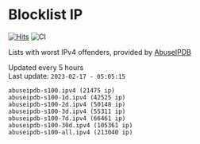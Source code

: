 # Blocklist IP

[![Hits](https://hits.seeyoufarm.com/api/count/incr/badge.svg?url=https%3A%2F%2Fgithub.com%2Fborestad%2Fblocklist-ip%2F&count_bg=%2379C83D&title_bg=%23555555&icon=&icon_color=%23E7E7E7&title=hits&edge_flat=false)](https://hits.seeyoufarm.com)  ![CI](https://img.shields.io/github/workflow/status/borestad/blocklist-ip/CI?style=flat-square)

Lists with worst IPv4 offenders, provided by [AbuseIPDB](https://www.abuseipdb.com/)

<!-- FOOTER-PLACEHOLDER -->
Updated every 5 hours<br>
Last update: `2023-02-17 - 05:05:15`
```
abuseipdb-s100.ipv4 (21475 ip)
abuseipdb-s100-1d.ipv4 (42525 ip)
abuseipdb-s100-2d.ipv4 (50148 ip)
abuseipdb-s100-3d.ipv4 (55311 ip)
abuseipdb-s100-7d.ipv4 (66461 ip)
abuseipdb-s100-30d.ipv4 (105361 ip)
abuseipdb-s100-all.ipv4 (213040 ip)
```
